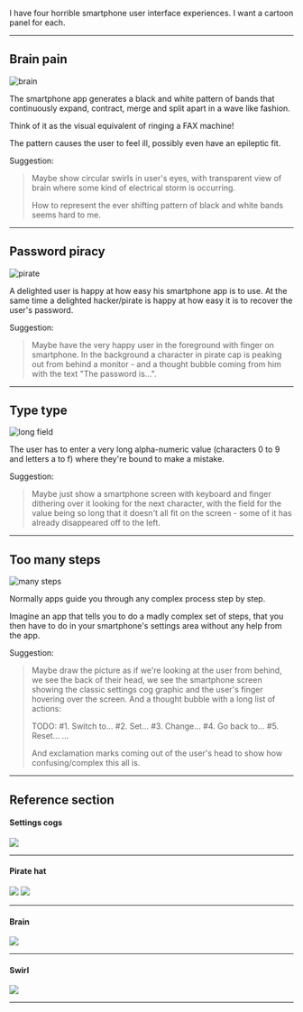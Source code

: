 I have four horrible smartphone user interface experiences. I want a cartoon panel for each.

----

Brain pain
----------

![brain](brain.png)

The smartphone app generates a black and white pattern of bands that continuously expand, contract, merge and split apart in a wave like fashion.

Think of it as the visual equivalent of ringing a FAX machine!

The pattern causes the user to feel ill, possibly even have an epileptic fit.

Suggestion:

> Maybe show circular swirls in user's eyes, with transparent view of brain where some kind of electrical storm is occurring.
> 
> How to represent the ever shifting pattern of black and white bands seems hard to me.

----

Password piracy
---------------

![pirate](pirate.png)

A delighted user is happy at how easy his smartphone app is to use. At the same time a delighted hacker/pirate is happy at how easy it is to recover the user's password.

Suggestion:

> Maybe have the very happy user in the foreground with finger on smartphone.
> In the background a character in pirate cap is peaking out from behind a monitor - and a thought bubble coming from him with the text "The password is...".

----

Type type
---------

![long field](long-field.png)

The user has to enter a very long alpha-numeric value (characters 0 to 9 and letters a to f) where they're bound to make a mistake.

Suggestion:

> Maybe just show a smartphone screen with keyboard and finger dithering over it looking for the next character, with the field for the value being so long that it doesn't all fit on the screen - some of it has already disappeared off to the left.

----

Too many steps
--------------

![many steps](many-steps.png)

Normally apps guide you through any complex process step by step.

Imagine an app that tells you to do a madly complex set of steps, that you then have to do in your smartphone's settings area without any help from the app.

Suggestion:

> Maybe draw the picture as if we're looking at the user from behind, we see the back of their head, we see the smartphone screen showing the classic settings cog graphic and the user's finger hovering over the screen.
> And a thought bubble with a long list of actions:
> 
> TODO:
> #1. Switch to...
> #2. Set...
> #3. Change...
> #4. Go back to...
> #5. Reset...
> ...
> 
> And exclamation marks coming out of the user's head to show how confusing/complex this all is.

----

Reference section
-----------------

#### Settings cogs

<img src="http://www.mikebeas.com/wordpress/wp-content/uploads/2014/06/system-preferences.png">

----

#### Pirate hat

<img src="http://www.clker.com/cliparts/x/z/o/A/j/a/pirate-hat-hi.png">
<img src="http://i689.photobucket.com/albums/vv256/LOShipShapers/tri-corner-pirate-hat.gif">

----

#### Brain

<img src="http://www.illustrationsof.com/royalty-free-rf-brain-clipart-illustration-by-seamartini-graphics-stock-sample-1214809.jpg">

----

#### Swirl

<img src="http://clipart-finder.com/data/preview/black_bold_spiral_clip_art_20506.jpg">

----
